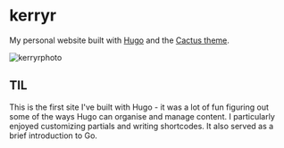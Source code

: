 # kerryr
My personal website built with [Hugo](https://gohugo.io/) and the [Cactus theme](https://github.com/monkeyWzr/hugo-theme-cactus).

![kerryrphoto](https://user-images.githubusercontent.com/6020261/167315883-d0af44ba-f12d-4605-9426-873a639ed423.png)

## TIL

This is the first site I've built with Hugo - it was a lot of fun figuring out some of the ways Hugo can organise and manage content. I particularly enjoyed customizing partials and writing shortcodes. It also served as a brief introduction to Go.
